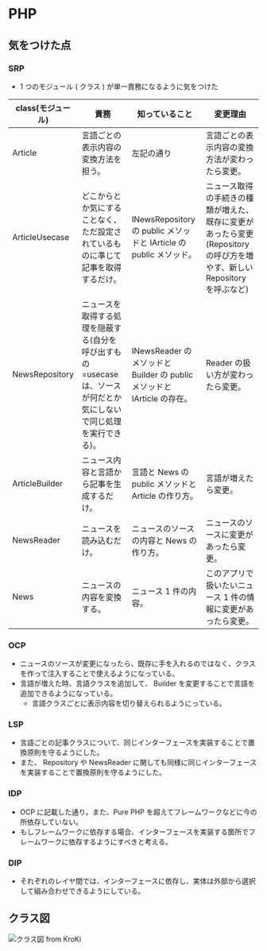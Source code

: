# PHP

## 気をつけた点

### SRP

- 1 つのモジュール ( クラス ) が単一責務になるように気をつけた

| class(モジュール) | 責務                                                                                                               | 知っていること                                                          | 変更理由                                                                                                                |
| ----------------- | ------------------------------------------------------------------------------------------------------------------ | ----------------------------------------------------------------------- | ----------------------------------------------------------------------------------------------------------------------- |
| Article           | 言語ごとの表示内容の変換方法を担う。                                                                               | 左記の通り                                                              | 言語ごとの表示内容の変換方法が変わったら変更。                                                                          |
| ArticleUsecase    | どこからとか気にすることなく、ただ設定されているものに準じて記事を取得するだけ。                                   | INewsRepository の public メソッドと IArticle の public メソッド。      | ニュース取得の手続きの種類が増えた、既存に変更があったら変更(Repository の呼び方を増やす、新しい Repository を呼ぶなど) |
| NewsRepository    | ニュースを取得する処理を隠蔽する(自分を呼び出すもの=usecaseは、ソースが何だとか気にしないで同じ処理を実行できる)。 | INewsReader のメソッドと Builder の public メソッドと IArticle の存在。 | Reader の扱い方が変わったら変更。                                                                                       |
| ArticleBuilder    | ニュース内容と言語から記事を生成するだけ。                                                                         | 言語と News の public メソッドと Article の作り方。                     | 言語が増えたら変更。                                                                                                    |
| NewsReader        | ニュースを読み込むだけ。                                                                                           | ニュースのソースの内容と News の作り方。                                | ニュースのソースに変更があったら変更。                                                                                  |
| News              | ニュースの内容を変換する。                                                                                         | ニュース 1 件の内容。                                                   | このアプリで扱いたいニュース 1 件の情報に変更があったら変更。                                                           |

### OCP

- ニュースのソースが変更になったら、既存に手を入れるのではなく、クラスを作って注入することで使えるようになっている。
- 言語が増えた時、言語クラスを追加して、 Builder を変更することで言語を追加できるようになっている。
  - 言語クラスごとに表示内容を切り替えられるようにっている。

### LSP

- 言語ごとの記事クラスについて、同じインターフェースを実装することで置換原則を守るようにした。
- また、 Repository や NewsReader に関しても同様に同じインターフェースを実装することで置換原則を守るようにした。

### IDP

- OCP に記載した通り。また、Pure PHP を超えてフレームワークなどに今の所依存していない。
- もしフレームワークに依存する場合、インターフェースを実装する箇所でフレームワークに依存するようにすべきと考える。

### DIP

- それぞれのレイヤ間では、インターフェースに依存し、実体は外部から選択して組み合わせできるようにしている。

## クラス図

![クラス図 from KroKi](https://kroki.io/plantuml/svg/eNrNVt1OE0EYvd-n2Esa3RfAhAAKicSgMXJthu20LC67ze40hChJZ1eoQhtQUJQawQgIXtRwo4gWH2a6bXkLZ2Zny3amohea2DTtdr4z5_s7802HfQQ8VJyzNa0AzAcgD_WiD03gQ_2hptOXaQPf10c8ZJk2nOoxGYbBv6_kIbrnZsGCQI0u3AJOfsBHnuXkdZs-ZzhuUVvUHBdB3bPyM0h3c4krbiXhBglOSFglwVcSHpDwO3sIjuOH9uYhwXV9HJggC_WBaGmfBCvR2vuMToJPJDzi2OcEnxF8SAJMglUSPiNhmBCcaNDJMucXeXqw4PoWcr0Fmg8PwXIQ9HLAhPrNSTjv300D1IQLcZ4jvki7J-FBnTGItFOF_Lu8op42zPFyXmQkKlrmuf8gQUOUE9ejtZfR2RYJHkd7T1trtdZGtdl4Q0t3vr3b2WwQ_JqVDu-wGuK6VENSCjhxohCKaJ58azY2WNHxR150xSWlxietlbcEvyC4xtkrpIQ7e-Vo_QnBW9RZK1yKdo8pUgTHg2gd7XTCBl1sVWgoe8y30kIQVyjpX49WR4uWnYWeXOJptpwu6VVeUd2hH5l0v1JiGOm6UbplIdqgzGDMd627fgOgfsvXXUrqIF8yCY_UYqEFfQIUgAN9KHlFzNWgnt5nZKmbQRap-G0Kfgn2jwMec_K25c_83_HKo0dIh5uj8mm0UotHTOfwVfN0lWs_kTKut78cnteWqRY77yoEL3fPR1Q-aK8v9wwealIPjSJcpjZRKGXogD6qzUFkzoxbno8GfjNa-uw2-O4R__b0LDTRuOfOjVs2vAPQTHIOcuI35XY56E-8iu5PXqQi-huTplRwfxb0riZ9VwxFz1bWYgro_IJCNjAKeS0lKCGctLmrswnQx5JIqq9xyrP7rnO6MecSur5GSqesq7emkzQiGZf0fUDwGp-_9L3fHfakVEkw9dbT1fbnbYKrpFRlWi1V0mAxginsw-p5aZdhupP3Ej1L_wsMHqMxJN-fCi7rzjsMJtY1TboXjWLBeKTSKDDB0zvyFZQUFTsiCRU_Lr3ewAVFbGXXK93N9a9Jt0uXm1tlI-Udkud5f1DvDNU0Tb4FkhgThDR0ZbO6Pw5UcTRMe0n__v0EJsjcYw==)
